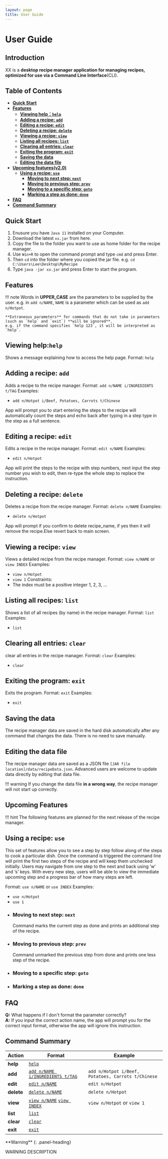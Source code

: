 ```yaml
---
layout: page
title: User Guide
---
```

<h1> User Guide </h1>
<h2> Introduction </h2>
XX is a <strong>desktop recipe manager application for managing recipes, optimized for use via a Command Line Interface</strong>(CLI). 
<h2> Table of Contents </h2>

* **[Quick Start](#quick-start)**
* **[Features](#features)**
    * **[Viewing help：`help`](#viewing-help-help)**
    * **[Adding a recipe: `add`](#adding-a-recipe-add)**
    * **[Editing a recipe: `edit`](#editing-a-recipe-edit)**
    * **[Deleting a recipe: `delete`](#deleting-a-recipe-delete)**
    * **[Viewing a recipe: `view`](#viewing-a-recipe-view)**
    * **[Listing all recipes: `list`](#listing-all-recipes-list)**
    * **[Clearing all entries: `clear`](#clearing-all-entries-clear)**
    * **[Exiting the program: `exit`](#exiting-the-program-exit)**
    * **[Saving the data](#save-data)**
    * **[Editing the data file](#edit-data)**
* **[Upcoming features(v2.0)](#upcoming-features)**
    * **[Using a recipe: `use`](#using-a-recipe-use)**
        * **[Moving to next step: `next`](#moving-to-next-step-next)**
        * **[Moving to previous step: `prev`](#moving-to-previous-step-prev)**
        * **[Moving to a specific step: `goto`](#moving-to-a-specific-step-goto)**
        * **[Marking a step as done: `done`](#marking-a-step-as-done-done)**
* **[FAQ](#faq)**
* **[Command Summary](#command-summary)**
<h2 id="quick-start"> Quick Start</h2>

1. Enusure you have `Java 11` installed on your Computer.
2. Download the latest `xx.jar` from here.
3. Copy the file to the folder you want to use as home folder for the recipe manager.
4. Use `Win+R` to open the command prompt and type `cmd` and press Enter.
5. Then `cd` into the folder where you copied the jar file. e.g. `cd C:\Users\Lee\Desktop\MyRecipe`
6. Type `java -jar xx.jar` and press Enter to start the program.
<h2 id="features"> Features</h2>

!!! note
    Words in **UPPER_CASE** are the parameters to be supplied by the user.
    e.g. in `add n/NAME`, `NAME` is a parameter which can be used as `add n/Hotpot`.
    
    **Extraneous parameters** for commands that do not take in parameters (such as `help` and `exit`) **will be ignored**.
    e.g. if the command specifies `help 123`, it will be interpreted as `help`.

<!-- <ul>
<li><p> Words in <code class="language-plaintext highlighter-rouge">UpperCase</code> are the parameters to be supplied by the user.<br>
e.g. in <code class="language-plaintext highlighter-rouge">add n/NAME</code>, <code class="language-plaintext highlighter-rouge">NAME</code> is a parameter which can be used as <code class="language-plaintext highlighter-rouge">add n/Hotpot</code>.</p></li>
<li><p>Extraneous parameters for commands that do not take in parameters (such as <code class="language-plaintext highlighter-rouge">help</code> and <code class="language-plaintext highlighter-rouge">exit</code>) will be ignored.<br>
e.g. if the command specifies <code class="language-plaintext highlighter-rouge">help 123</code>, it will be interpreted as <code class="language-plaintext highlighter-rouge">help</code>.</p></li>
</ul> -->

<h2 id="viewing-help-help"> Viewing help:<code class="language-plaintext highlighter-rouge">help</code></h2>

Shows a message explaining how to access the help page.
Format: `help`

<h2 id="adding-a-recipe-add"> Adding a recipe: <code class="language-plaintext highlighter-rouge">add</code></h2>

Adds a recipe to the recipe manager.
Format: `add n/NAME i/INGREDIENTS t/TAG`
Examples:
* `add n/Hotpot i/Beef, Potatoes, Carrots t/Chinese`
<p>App will prompt you to start entering the steps to the recipe
will automatically count the steps and echo back after typing in a step
type in the step as a full sentence.</p>

<h2 id="editing-a-recipe-edit"> Editing a recipe: <code class="language-plaintext highlighter-rouge">edit</code></h2>

Edits a recipe in the recipe manager.
Format: `edit n/NAME`
Examples:
* `edit n/Hotpot`
<p>App will print the steps to the recipe with step numbers, next input the step number you wish to edit, then re-type the whole step to replace the instruction.</p>

<h2 id="deleting-a-recipe-delete"> Deleting a recipe: <code class="language-plaintext highlighter-rouge">delete</code></h2>

Deletes a recipe from the recipe manager.
Format: `delete n/NAME`
Examples:
* `delete n/Hotpot`
<p>App will prompt if you confirm to delete recipe_name, if yes then it will remove the recipe.Else revert back to main screen.</p>

<h2 id="viewing-a-recipe-view"> Viewing a recipe: <code class="language-plaintext highlighter-rouge">view</code></h2>

Views a detailed recipe from the recipe manager.
Format: `view n/NAME` or `view INDEX`
Examples:
* `view n/Hotpot`
* `view 1`
Constraints:
* The index must be a positive integer 1, 2, 3, …

<h2 id="listing-all-recipes-list"> Listing all recipes: <code class="language-plaintext highlighter-rouge">list</code></h2>

Shows a list of all recipes (by name) in the recipe manager.
Format: `list`
Examples:
* `list`

<h2 id="clearing-all-entries-clear"> Clearing all entries: <code class="language-plaintext highlighter-rouge">clear</code></h2>

clear all entries in the recipe manager.
Format: `clear`
Examples:
* `clear`

<h2 id="exiting-the-program-exit"> Exiting the program: <code class="language-plaintext highlighter-rouge">exit</code></h2>

Exits the program.
Format: `exit`
Examples:
* `exit`

<h2 id="save-data"> Saving the data </h2>
The recipe manager data are saved in the hard disk automatically after any command that changes the data. There is no need to save manually.

<h2 id="edit-data"> Editing the data file </h2>

The recipe manager data are saved as a JSON file `[JAR file location]/data/recipeData.json`. Advanced users are welcome to update data directly by editing that data file.
<div class="alert alert-warning">


!!! warning
    If you change the data file <strong>in a wrong way</strong>, the recipe manager will not start up correctly.


<h2 id="upcoming-features"> Upcoming Features </h2>

!!! hint
    The following features are planned for the next release of the recipe manager.

<h2 id="using-a-recipe-use"> Using a recipe: <code class="language-plaintext highlighter-rouge">use</code></h2>
<p> 
This set of features allow you to see a step by step follow along of the steps to cook a particular dish. Once the command is triggered the command line will print the first two steps of the recipe and will keep them unchecked initially. Users may navigate from one step to the next and back using ‘w’ and ‘s’ keys. With every new step, users will be able to view the immediate upcoming step and a progress bar of how many steps are left.
</p>

Format: `use n/NAME` or `use INDEX`
Examples:
* `use n/Hotpot`
* `use 1`

<ul>
    <li>
        <h3 id="moving-to-next-step-next"> Moving to next step: <code class="language-plaintext highlighter-rouge">next</code></h3>
        <p>
            Command marks the current step as done and prints an additional step of the recipe.
        </p>
    </li>
    <li>
        <h3 id="moving-to-previous-step-prev"> Moving to previous step: <code class="language-plaintext highlighter-rouge">prev</code></h3>
        <p>
            Command unmarked the previous step from done and prints one less step of the recipe.
        </p>
    </li>
    <li>
        <h3 id="moving-to-a-specific-step-goto"> Moving to a specific step: <code class="language-plaintext highlighter-rouge">goto</code></h3>
    </li>
    <li>
        <h3 id="marking-a-step-as-done-done"> Marking a step as done: <code class="language-plaintext highlighter-rouge">done</code></h3>
    </li>
</ul>

<h2 id='faq'> FAQ </h2>
<strong>Q:</strong> What happens if I don't format the parameter correctly?<br>
<strong>A:</strong> If you input the correct action name, the app will prompt you for the correct input format, otherwise the app will ignore this instruction.<br>

<h2 id='command-summary'> Command Summary </h2>

|  Action   | 	Format  | Example |
|  ----  | ----  | ----  |
| **help**  | [`help`](#viewing-help-help) | |
| **add**  | [`add n/NAME i/INGREDIENTS t/TAG`](#adding-a-recipe-add)| `add n/Hotpot i/Beef, Potatoes, Carrots t/Chinese` |
| **edit**  | [`edit n/NAME`](#editing-a-recipe-edit)| `edit n/Hotpot` |
| **delete**  | [`delete n/NAME`](#deleting-a-recipe-delete)| `delete n/Hotpot` |
| **view**  | [`view n/NAME`](#viewing-a-recipe-view) [`view INDEX`](#viewing-a-recipe-view) | `view n/Hotpot` or `view 1`  |
| **list**  | [`list`](#listing-all-recipes-list)| |
| **clear**  | [`clear`](#clearing-all-entries-clear)| |
| **exit**  | [`exit`](#exiting-the-program-exit)| |

<div class="panel panel-warning">
**Warning**
{: .panel-heading}
<div class="panel-body">

WARNING DESCRIPTION

</div>
</div>
